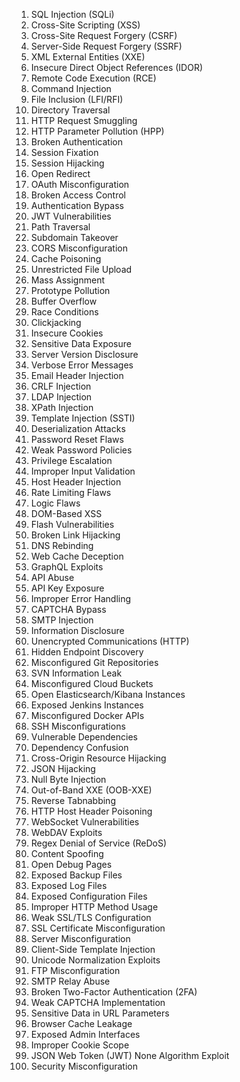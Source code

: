 
1. SQL Injection (SQLi)
2. Cross-Site Scripting (XSS)
3. Cross-Site Request Forgery (CSRF)
4. Server-Side Request Forgery (SSRF)
5. XML External Entities (XXE)
6. Insecure Direct Object References (IDOR)
7. Remote Code Execution (RCE)
8. Command Injection
9. File Inclusion (LFI/RFI)
10. Directory Traversal
11. HTTP Request Smuggling
12. HTTP Parameter Pollution (HPP)
13. Broken Authentication
14. Session Fixation
15. Session Hijacking
16. Open Redirect
17. OAuth Misconfiguration
18. Broken Access Control
19. Authentication Bypass
20. JWT Vulnerabilities
21. Path Traversal
22. Subdomain Takeover
23. CORS Misconfiguration
24. Cache Poisoning
25. Unrestricted File Upload
26. Mass Assignment
27. Prototype Pollution
28. Buffer Overflow
29. Race Conditions
30. Clickjacking
31. Insecure Cookies
32. Sensitive Data Exposure
33. Server Version Disclosure
34. Verbose Error Messages
35. Email Header Injection
36. CRLF Injection
37. LDAP Injection
38. XPath Injection
39. Template Injection (SSTI)
40. Deserialization Attacks
41. Password Reset Flaws
42. Weak Password Policies
43. Privilege Escalation
44. Improper Input Validation
45. Host Header Injection
46. Rate Limiting Flaws
47. Logic Flaws
48. DOM-Based XSS
49. Flash Vulnerabilities
50. Broken Link Hijacking
51. DNS Rebinding
52. Web Cache Deception
53. GraphQL Exploits
54. API Abuse
55. API Key Exposure
56. Improper Error Handling
57. CAPTCHA Bypass
58. SMTP Injection
59. Information Disclosure
60. Unencrypted Communications (HTTP)
61. Hidden Endpoint Discovery
62. Misconfigured Git Repositories
63. SVN Information Leak
64. Misconfigured Cloud Buckets
65. Open Elasticsearch/Kibana Instances
66. Exposed Jenkins Instances
67. Misconfigured Docker APIs
68. SSH Misconfigurations
69. Vulnerable Dependencies
70. Dependency Confusion
71. Cross-Origin Resource Hijacking
72. JSON Hijacking
73. Null Byte Injection
74. Out-of-Band XXE (OOB-XXE)
75. Reverse Tabnabbing
76. HTTP Host Header Poisoning
77. WebSocket Vulnerabilities
78. WebDAV Exploits
79. Regex Denial of Service (ReDoS)
80. Content Spoofing
81. Open Debug Pages
82. Exposed Backup Files
83. Exposed Log Files
84. Exposed Configuration Files
85. Improper HTTP Method Usage
86. Weak SSL/TLS Configuration
87. SSL Certificate Misconfiguration
88. Server Misconfiguration
89. Client-Side Template Injection
90. Unicode Normalization Exploits
91. FTP Misconfiguration
92. SMTP Relay Abuse
93. Broken Two-Factor Authentication (2FA)
94. Weak CAPTCHA Implementation
95. Sensitive Data in URL Parameters
96. Browser Cache Leakage
97. Exposed Admin Interfaces
98. Improper Cookie Scope
99. JSON Web Token (JWT) None Algorithm Exploit
100. Security Misconfiguration